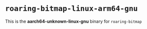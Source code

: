 # `roaring-bitmap-linux-arm64-gnu`

This is the **aarch64-unknown-linux-gnu** binary for `roaring-bitmap`
